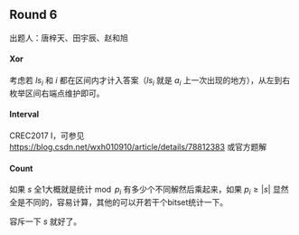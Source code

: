 ## Round 6

出题人：唐梓天、田宇辰、赵和旭

#### Xor

考虑若 $ls_i$ 和 $i$ 都在区间内才计入答案（$ls_i$ 就是 $a_i$ 上一次出现的地方），从左到右枚举区间右端点维护即可。

#### Interval

CREC2017 I，可参见 https://blog.csdn.net/wxh010910/article/details/78812383 或官方题解

#### Count

如果 $s$ 全1大概就是统计$\bmod p_i$ 有多少个不同解然后乘起来，如果 $p_i \geq |s|$ 显然全是不同的，容易计算，其他的可以开若干个bitset统计一下。

容斥一下 $s$ 就好了。
